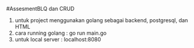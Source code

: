 #AssesmentBLQ dan CRUD
1. untuk project menggunakan golang sebagai backend, postgresql, dan HTML
2. cara running golang : go run main.go
3. untuk local server : localhost:8080
